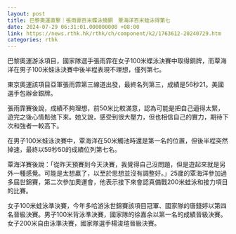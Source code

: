 ```yaml
---
layout: post
title: 巴黎奧運直擊｜張雨霏百米蝶泳摘銅　覃海洋百米蛙泳得第七
date: 2024-07-29 06:31:01.000000000 +08:00
link: https://news.rthk.hk/rthk/ch/component/k2/1763612-20240729.htm
categories: rthk
---
```


巴黎奧運游泳項目，國家隊選手張雨霏在女子100米蝶泳決賽中取得銅牌，而覃海洋在男子100米蛙泳決賽中後半程表現不理想，僅列第七。

東京奧運該項目亞軍張雨霏第三線道出發，最終名列第三，成績是56秒21。美國選手包辦金銀牌。

張雨霏賽後說，成績不夠理想，前50米比較滿意，認為可能是把自己逼得太緊，遊完之後心情鬆弛下來。她又說，感受到很大壓力，但也相信自己的實力，期待下次和強者一較高下。

在男子100米蛙泳決賽中，覃海洋在50米觸池時還是第一名的位置，但後半程突然掉速，最終以59秒50的成績位列第七名。

覃海洋賽後說：「從昨天預賽到今天決賽，我覺得自己沒問題，但是遊起來就是另外一種感覺。可能是太想贏了，以至於思想並沒有調整好。」25歲的覃海洋參加過多屆世錦賽，第二次參加奧運會，他表示接下來會認真備戰200米蛙泳和接力項目的比賽。

女子100米蛙泳準決賽，今年多哈游泳世錦賽該項目冠軍、國家隊的唐錢婷以第四名晉級決賽。男子100米背泳準決賽，國家隊的徐嘉余以第一名的成績晉級決賽。女子200米自由泳準決賽，國家隊選手楊浚瑄晉級決賽。
